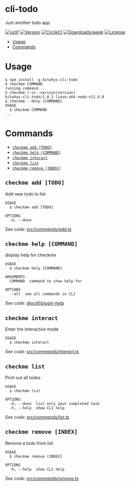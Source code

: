 cli-todo
========

Just another todo app

[![oclif](https://img.shields.io/badge/cli-oclif-brightgreen.svg)](https://oclif.io)
[![Version](https://img.shields.io/npm/v/cli-todo.svg)](https://npmjs.org/package/cli-todo)
[![CircleCI](https://circleci.com/gh/bitwhys/checkme-todo/tree/master.svg?style=shield)](https://circleci.com/gh/bitwhys/checkme-todo/tree/master)
[![Downloads/week](https://img.shields.io/npm/dw/cli-todo.svg)](https://npmjs.org/package/cli-todo)
[![License](https://img.shields.io/npm/l/cli-todo.svg)](https://github.com/bitwhys/checkme-todo/blob/master/package.json)

<!-- toc -->
* [Usage](#usage)
* [Commands](#commands)
<!-- tocstop -->
# Usage
<!-- usage -->
```sh-session
$ npm install -g bitwhys-cli-todo
$ checkme COMMAND
running command...
$ checkme (-v|--version|version)
bitwhys-cli-todo/1.0.2 linux-x64 node-v12.4.0
$ checkme --help [COMMAND]
USAGE
  $ checkme COMMAND
...
```
<!-- usagestop -->
# Commands
<!-- commands -->
* [`checkme add [TODO]`](#checkme-add-todo)
* [`checkme help [COMMAND]`](#checkme-help-command)
* [`checkme interact`](#checkme-interact)
* [`checkme list`](#checkme-list)
* [`checkme remove [INDEX]`](#checkme-remove-index)

## `checkme add [TODO]`

Add new todo to list

```
USAGE
  $ checkme add [TODO]

OPTIONS
  -d, --done
```

_See code: [src/commands/add.ts](https://github.com/bitwhys/cli-todo/blob/v1.0.2/src/commands/add.ts)_

## `checkme help [COMMAND]`

display help for checkme

```
USAGE
  $ checkme help [COMMAND]

ARGUMENTS
  COMMAND  command to show help for

OPTIONS
  --all  see all commands in CLI
```

_See code: [@oclif/plugin-help](https://github.com/oclif/plugin-help/blob/v2.2.0/src/commands/help.ts)_

## `checkme interact`

Enter the interactive mode

```
USAGE
  $ checkme interact
```

_See code: [src/commands/interact.ts](https://github.com/bitwhys/cli-todo/blob/v1.0.2/src/commands/interact.ts)_

## `checkme list`

Print out all todos

```
USAGE
  $ checkme list

OPTIONS
  -d, --done  list only your completed task
  -h, --help  show CLI help
```

_See code: [src/commands/list.ts](https://github.com/bitwhys/cli-todo/blob/v1.0.2/src/commands/list.ts)_

## `checkme remove [INDEX]`

Remove a todo from list

```
USAGE
  $ checkme remove [INDEX]

OPTIONS
  -h, --help  show CLI help
```

_See code: [src/commands/remove.ts](https://github.com/bitwhys/cli-todo/blob/v1.0.2/src/commands/remove.ts)_
<!-- commandsstop -->
